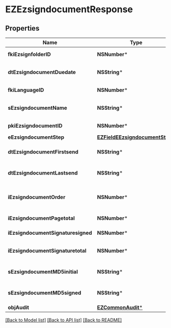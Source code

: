 # EZEzsigndocumentResponse

## Properties
Name | Type | Description | Notes
------------ | ------------- | ------------- | -------------
**fkiEzsignfolderID** | **NSNumber*** | The unique ID of the Ezsignfolder | 
**dtEzsigndocumentDuedate** | **NSString*** | The maximum date and time at which the document can be signed. | 
**fkiLanguageID** | **NSNumber*** | The unique ID of the Language.  Valid values:  |Value|Description| |-|-| |1|French| |2|English| | 
**sEzsigndocumentName** | **NSString*** | The name of the document that will be presented to Ezsignfoldersignerassociations | 
**pkiEzsigndocumentID** | **NSNumber*** | The unique ID of the Ezsigndocument | 
**eEzsigndocumentStep** | [**EZFieldEEzsigndocumentStep***](EZFieldEEzsigndocumentStep.md) |  | 
**dtEzsigndocumentFirstsend** | **NSString*** | The date and time when the Ezsigndocument was first sent. | 
**dtEzsigndocumentLastsend** | **NSString*** | The date and time when the Ezsigndocument was sent the last time. | 
**iEzsigndocumentOrder** | **NSNumber*** | The order in which the Ezsigndocument will be presented to the signatory in the Ezsignfolder. | 
**iEzsigndocumentPagetotal** | **NSNumber*** | The number of pages in the Ezsigndocument. | 
**iEzsigndocumentSignaturesigned** | **NSNumber*** | The number of signatures that were signed in the document. | 
**iEzsigndocumentSignaturetotal** | **NSNumber*** | The number of total signatures that were requested in the Ezsigndocument. | 
**sEzsigndocumentMD5initial** | **NSString*** | MD5 Hash of the initial PDF Document before signatures were applied to it. | 
**sEzsigndocumentMD5signed** | **NSString*** | MD5 Hash of the final PDF Document after all signatures were applied to it. | 
**objAudit** | [**EZCommonAudit***](EZCommonAudit.md) |  | 

[[Back to Model list]](../README.md#documentation-for-models) [[Back to API list]](../README.md#documentation-for-api-endpoints) [[Back to README]](../README.md)


